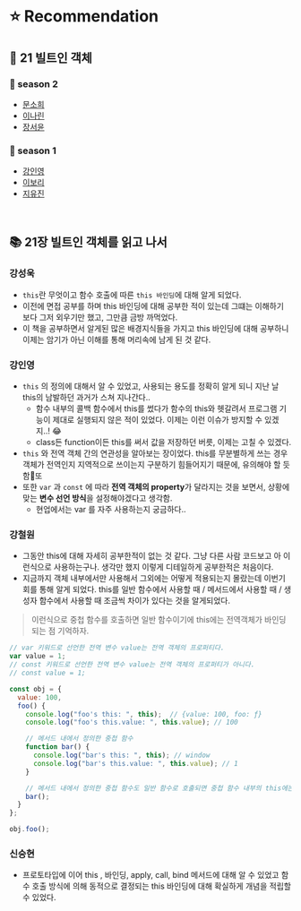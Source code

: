 # ⭐️ Recommendation

## 📌 21 빌트인 객체

### 🥎 season 2

- [문소희](https://github.com/Next-by-Next/Javascript-Deep-Dive-Study/blob/main/docs/22_this/%EB%AC%B8%EC%86%8C%ED%9D%AC.md)
- [이나린](https://github.com/Next-by-Next/Javascript-Deep-Dive-Study/blob/main/docs/22_this/%EC%9D%B4%EB%82%98%EB%A6%B0.md)
- [장서윤](https://github.com/Next-by-Next/Javascript-Deep-Dive-Study/blob/main/docs/22_this/%EC%9E%A5%EC%84%9C%EC%9C%A4.md)
  
### 🥎 season 1

- [강인영](https://github.com/Next-by-Next/Javascript-Deep-Dive-Study/blob/main/docs/22_this/%EA%B0%95%EC%9D%B8%EC%98%81.md)
- [이보리](https://github.com/Next-by-Next/Javascript-Deep-Dive-Study/blob/main/docs/22_this/%EC%9D%B4%EB%B3%B4%EB%A6%AC.md)
- [지유진](https://github.com/Next-by-Next/Javascript-Deep-Dive-Study/blob/main/docs/22_this/%EC%A7%80%EC%9C%A0%EC%A7%84.md)

<br>

## 📚 21장 빌트인 객체를 읽고 나서

### 강성욱

- `this`란 무엇이고 함수 호출에 따른 `this 바인딩`에 대해 알게 되었다.
- 이전에 면접 공부를 하며 this 바인딩에 대해 공부한 적이 있는데 그떄는 이해하기 보다 그저 외우기만 했고, 그만큼 금방 까먹었다.
- 이 책을 공부하면서 알게된 많은 배경지식들을 가지고 this 바인딩에 대해 공부하니 이제는 암기가 아닌 이해를 통해 머리속에 남게 된 것 같다.


### 강인영

- `this` 의 정의에 대해서 알 수 있었고, 사용되는 용도를 정확히 알게 되니 지난 날 this의 남발하던 과거가 스쳐 지나간다..
    - 함수 내부의 콜백 함수에서 this를 썼다가 함수의 this와 헷갈려서 프로그램 기능이 제대로 실행되지 않은 적이 있었다. 이제는 이런 이슈가 방지할 수 있겠지..! 😂
    - class든 function이든 this를 써서 값을 저장하던 버릇, 이제는 고칠 수 있겠다.
- `this` 와 전역 객체 간의 연관성을 알아보는 장이었다. this를 무분별하게 쓰는 경우 객체가 전역인지 지역적으로 쓰이는지 구분하기 힘들어지기 때문에, 유의해야 할 듯함🧐또
- 또한 `var` 과 `const` 에 따라 **전역 객체의 property**가 달라지는 것을 보면서, 상황에 맞는 **변수 선언 방식**을 설정해야겠다고 생각함.
    - 현업에서는 var 를 자주 사용하는지 궁금하다..

### 강철원

- 그동안 this에 대해 자세히 공부한적이 없는 것 같다. 그냥 다른 사람 코드보고 아 이런식으로 사용하는구나. 생각만 했지 이렇게 디테일하게 공부한적은 처음이다.    
- 지금까지 객체 내부에서만 사용해서 그외에는 어떻게 적용되는지 몰랐는데 이번기회를 통해 알게 되었다. this를 일반 함수에서 사용할 때 / 메서드에서 사용할 때 / 생성자 함수에서 사용할 때 조금씩 차이가 있다는 것을 알게되었다.    
> 이런식으로 중첩 함수를 호출하면 일반 함수이기에 this에는 전역객체가 바인딩되는 점 기억하자.
```js
// var 키워드로 선언한 전역 변수 value는 전역 객체의 프로퍼티다.
var value = 1;
// const 키워드로 선언한 전역 변수 value는 전역 객체의 프로퍼티가 아니다.
// const value = 1;

const obj = {
  value: 100,
  foo() {
    console.log("foo's this: ", this);  // {value: 100, foo: ƒ}
    console.log("foo's this.value: ", this.value); // 100

    // 메서드 내에서 정의한 중첩 함수
    function bar() {
      console.log("bar's this: ", this); // window
      console.log("bar's this.value: ", this.value); // 1
    }

    // 메서드 내에서 정의한 중첩 함수도 일반 함수로 호출되면 중첩 함수 내부의 this에는 전역 객체가 바인딩된다.
    bar();
  }
};

obj.foo();
```


### 신승현

- 프로토타입에 이어 this , 바인딩, apply, call, bind 메서드에 대해 알 수 있었고 함수 호출 방식에 의해 동적으로 결정되는 this 바인딩에 대해 확실하게 개념을 적립할 수 있었다.
